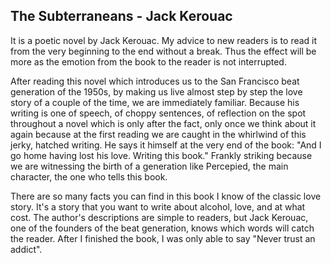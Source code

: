 ## The Subterraneans - Jack Kerouac ##

It is a poetic novel by Jack Kerouac. My advice to new readers is to read it from the very beginning to the end without a break. Thus the effect will be more as the emotion from the book to the reader is not interrupted.

After reading this novel which introduces us to the San Francisco beat generation of the 1950s, by making us live almost step by step the love story of a couple of the time, we are immediately familiar. Because his writing is one of speech, of choppy sentences, of reflection on the spot throughout a novel which is only after the fact, only once we think about it again because at the first reading we are caught in the whirlwind of this jerky, hatched writing. He says it himself at the very end of the book: "And I go home having lost his love. Writing this book." Frankly striking because we are witnessing the birth of a generation like Percepied, the main character, the one who tells this book. 

There are so many facts you can find in this book I know of the classic love story. It's a story that you want to write about alcohol, love, and at what cost. The author's descriptions are simple to readers, but Jack Kerouac, one of the founders of the beat generation, knows which words will catch the reader. After I finished the book, I was only able to say "Never trust an addict".